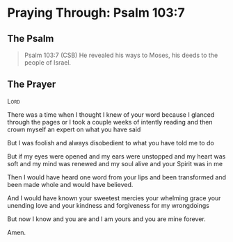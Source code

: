 # Praying Through: Psalm 103:7

## The Psalm

>Psalm 103:7 (CSB) He revealed his ways to Moses, his deeds to the people of Israel. 

## The Prayer

<div style="font-variant: small-caps;">
Lord
</div>


There was a time
  when I thought I knew of your word
  because I glanced through the pages
  or I took a couple weeks of intently reading
  and then crown myself
  an expert on what you have said

But I was foolish
  and always disobedient
  to what you have told me to do

But if my eyes were opened
  and my ears were unstopped
  and my heart was soft
  and my mind was renewed
  and my soul alive
  and your Spirit was in me

Then I would have heard one word
  from your lips
  and been transformed
  and been made whole
  and would have believed.

And I would have known
  your sweetest mercies
  your whelming grace
  your unending love
  and your kindness
  and forgiveness
  for my wrongdoings

But now I know
  and you are
  and I am yours
  and you are mine
  forever.

Amen.

